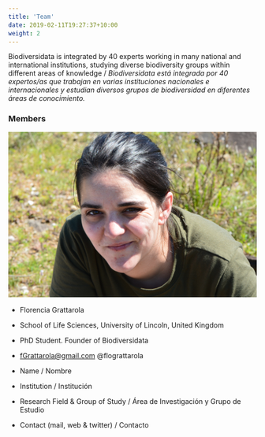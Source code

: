 ```yaml
---
title: 'Team'
date: 2019-02-11T19:27:37+10:00
weight: 2
---
```


Biodiversidata is integrated by 40 experts working in many national and international institutions, studying diverse biodiversity groups within different areas of knowledge / *Biodiversidata está integrada por 40 expertos/as que trabajan en varias instituciones nacionales e internacionales y estudian diversos grupos de biodiversidad en diferentes áreas de conocimiento.*

### Members

![Florencia](/static/images/flograttarola.jpg)


+ Florencia Grattarola
+ School of Life Sciences, University of Lincoln, United Kingdom
+ PhD Student. Founder of Biodiversidata
+ fGrattarola@gmail.com @flograttarola


+ Name / Nombre
+ Institution / Institución
+ Research Field & Group of Study / Área de Investigación y Grupo de Estudio
+ Contact (mail, web & twitter) / Contacto